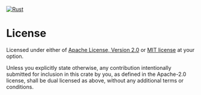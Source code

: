 [![Rust](https://github.com/30bit/backrooms29-impl/actions/workflows/ci.yml/badge.svg)](https://github.com/30bit/backrooms29-impl/actions/workflows/ci.yml)

# License

Licensed under either of [Apache License, Version 2.0](LICENSE-APACHE) or [MIT license](LICENSE-MIT) at your option.

Unless you explicitly state otherwise, any contribution intentionally submitted
for inclusion in this crate by you, as defined in the Apache-2.0 license, shall
be dual licensed as above, without any additional terms or conditions.